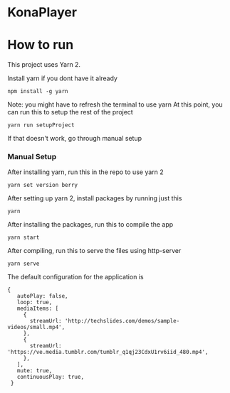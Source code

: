# KonaPlayer

# How to run
 This project uses Yarn 2.

 Install yarn if you dont have it already
 ```
 npm install -g yarn
 ```
 Note: you might have to refresh the terminal to use yarn
 At this point, you can run this to setup the rest of the project
 ```
 yarn run setupProject
 ```
 If that doesn't work, go through manual setup
 
 ### Manual Setup
 After installing yarn, run this in the repo to use yarn 2
 ```
 yarn set version berry
 ```
 After setting up yarn 2, install packages by running just this
 ```
 yarn
 ```
 After installing the packages, run this to compile the app
 ```
 yarn start
 ```
 After compiling, run this to serve the files using http-server
 ```
 yarn serve
 ```
 The default configuration for the application is
 ```
 {
    autoPlay: false,
    loop: true,
    mediaItems: [
      {
        streamUrl: 'http://techslides.com/demos/sample-videos/small.mp4',
      },
      {
        streamUrl: 'https://ve.media.tumblr.com/tumblr_q1qj23CdxU1rv6iid_480.mp4',
      },
    ],
    mute: true,
    continuousPlay: true,
  }
 ```

